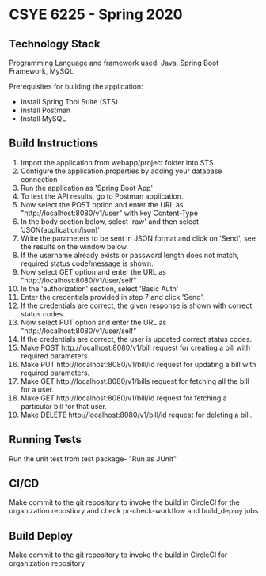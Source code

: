 # CSYE 6225 - Spring 2020


## Technology Stack

Programming Language and framework used: Java, Spring Boot Framework, MySQL


Prerequisites for building the application:

* Install Spring Tool Suite (STS)
* Install Postman
* Install MySQL

## Build Instructions

1.  Import the application from webapp/project folder into STS
2.  Configure the application.properties by adding your database connection
3.  Run the application as 'Spring Boot App'
4.  To test the API results, go to Postman application.
5.  Now select the POST option and enter the URL as "http://localhost:8080/v1/user" with key Content-Type
6.  In the body section below, select 'raw' and then select 'JSON(application/json)'
7.  Write the parameters to be sent in JSON format and click on 'Send', see the results on the window below.
8.  If the username already exists or password length does not match, required status code/message is shown.
9.  Now select GET option and enter the URL as "http://localhost:8080/v1/user/self"
10. In the 'authorization' section, select 'Basic Auth'
11. Enter the credentials provided in step 7 and click 'Send'.
12. If the credentials are correct, the given response is shown with correct status codes.
13. Now select PUT option and enter the URL as "http://localhost:8080/v1/user/self"
14. If the credentials are correct, the user is updated correct status codes.
15. Make POST http://localhost:8080/v1/bill request for creating a bill with required parameters.
16. Make PUT http://localhost:8080/v1/bill/id request for updating a bill with required parameters.
17. Make GET http://localhost:8080/v1/bills request for fetching all the bill for a user.
18. Make GET http://localhost:8080/v1/bill/id request for fetching a particular bill for that user.
19. Make DELETE http://localhost:8080/v1/bill/id request for deleting a bill.

## Running Tests

Run the unit test from test package- "Run as JUnit"

## CI/CD

Make commit to the git repository to invoke the build in CircleCI for the organization repostiory and check pr-check-workflow and build_deploy jobs

## Build Deploy

Make commit to the git repository to invoke the build in CircleCI for organization repository
